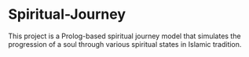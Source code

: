 # Spiritual-Journey
This project is a Prolog-based spiritual journey model that simulates the progression of a soul through various spiritual states in Islamic tradition.
